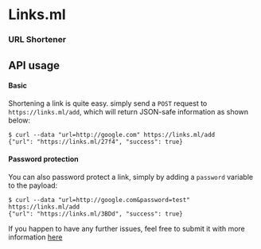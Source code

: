 # Links.ml
### URL Shortener

## API usage

#### Basic

Shortening a link is quite easy. simply send a `POST` request to `https://links.ml/add`, which will return JSON-safe information as shown below:

```
$ curl --data "url=http://google.com" https://links.ml/add
{"url": "https://links.ml/27f4", "success": true}
```

#### Password protection

You can also password protect a link, simply by adding a `password` variable to the payload:

```
$ curl --data "url=http://google.com&password=test" https://links.ml/add
{"url": "https://links.ml/3BDd", "success": true}
```

If you happen to have any further issues, feel free to submit it with more
information [here](https://github.com/lrstanley/links.ml/issues)
